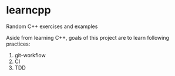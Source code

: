 # learncpp
Random C++ exercises and examples

Aside from learning C++, goals of this project are to learn following practices:
1. git-workflow 
2. CI 
3. TDD
